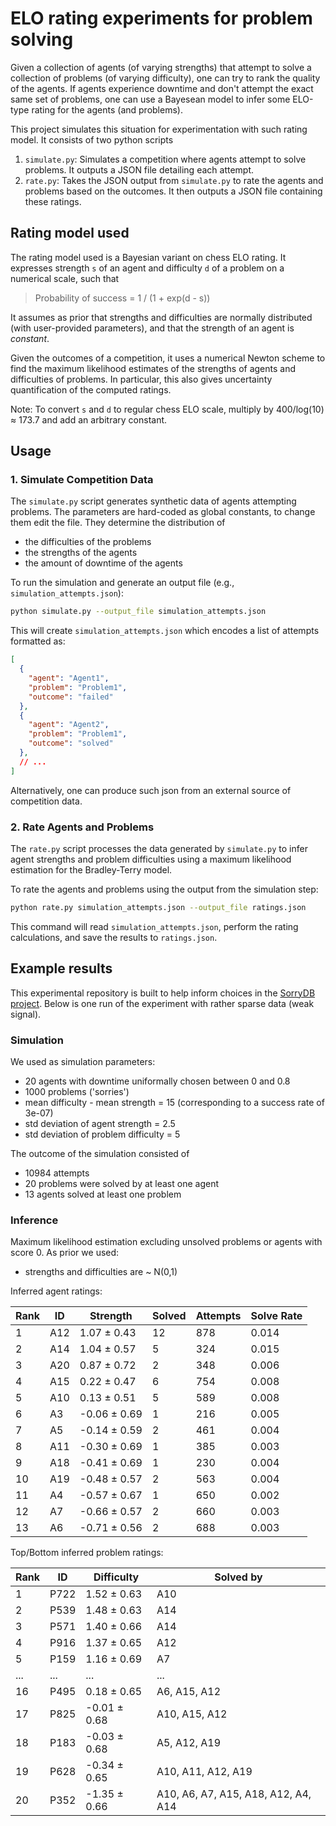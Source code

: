 # ELO rating experiments for problem solving

Given a collection of agents (of varying strengths) that attempt to solve a
collection of problems (of varying difficulty), one can try to rank the quality
of the agents. If agents experience downtime and don't attempt the exact same
set of problems, one can use a Bayesean model to infer some ELO-type rating for
the agents (and problems).

This project simulates this situation for experimentation with such rating
model. It consists of two python scripts

1.  `simulate.py`: Simulates a competition where agents attempt to solve problems. It outputs a JSON file detailing each attempt.
2.  `rate.py`: Takes the JSON output from `simulate.py` to rate the agents and problems based on the outcomes. It then outputs a JSON file containing these ratings.

## Rating model used

The rating model used is a Bayesian variant on chess ELO rating. It expresses
strength `s` of an agent and difficulty `d` of a problem on a numerical scale,
such that

> Probability of success = 1 / (1 + exp(d - s))

It assumes as prior that strengths and difficulties are normally distributed (with
user-provided parameters), and that the strength of an agent is *constant*.

Given the outcomes of a competition, it uses a
numerical Newton scheme to find the maximum likelihood estimates of the
strengths of agents and difficulties of problems. In particular, this also gives
uncertainty quantification of the computed ratings.

Note: To convert `s` and `d` to regular chess ELO scale, multiply by 400/log(10) ≈ 173.7
and add an arbitrary constant.

## Usage

### 1. Simulate Competition Data

The `simulate.py` script generates synthetic data of agents attempting problems.
The parameters are hard-coded as global constants, to change them edit the file.
They determine the distribution of

- the difficulties of the problems
- the strengths of the agents
- the amount of downtime of the agents

To run the simulation and generate an output file (e.g., `simulation_attempts.json`):
```bash
python simulate.py --output_file simulation_attempts.json
```
This will create `simulation_attempts.json` which encodes a list of attempts
formatted as:
```json
[
  {
    "agent": "Agent1",
    "problem": "Problem1",
    "outcome": "failed"
  },
  {
    "agent": "Agent2",
    "problem": "Problem1",
    "outcome": "solved"
  },
  // ...
]
```

Alternatively, one can produce such json from an external source of competition data.

### 2. Rate Agents and Problems

The `rate.py` script processes the data generated by `simulate.py` to infer
agent strengths and problem difficulties using a maximum likelihood estimation
for the Bradley-Terry model.


To rate the agents and problems using the output from the simulation step:
```bash
python rate.py simulation_attempts.json --output_file ratings.json
```
This command will read `simulation_attempts.json`, perform the rating calculations, and save the results to `ratings.json`.


## Example results

This experimental repository is built to help inform choices in the [SorryDB
project](https://github.com/SorryDB/SorryDB). Below is one run of the experiment
with rather sparse data (weak signal).


### Simulation

We used as simulation parameters:

- 20 agents with downtime uniformally chosen between 0 and 0.8
- 1000 problems ('sorries')
- mean difficulty - mean strength = 15 (corresponding to a success rate of
  3e-07)
- std deviation of agent strength = 2.5
- std deviation of problem difficulty = 5

The outcome of the simulation consisted of

- 10984 attempts
- 20 problems were solved by at least one agent
- 13 agents solved at least one problem

### Inference

Maximum likelihood estimation excluding unsolved problems or agents with score
0. As prior we used:

- strengths and difficulties are ~ N(0,1)

Inferred agent ratings:

| Rank | ID   | Strength       | Solved | Attempts | Solve Rate |
|------|------|----------------|--------|----------|------------|
| 1    | A12  | 1.07 ± 0.43    | 12     | 878      | 0.014      |
| 2    | A14  | 1.04 ± 0.57    | 5      | 324      | 0.015      |
| 3    | A20  | 0.87 ± 0.72    | 2      | 348      | 0.006      |
| 4    | A15  | 0.22 ± 0.47    | 6      | 754      | 0.008      |
| 5    | A10  | 0.13 ± 0.51    | 5      | 589      | 0.008      |
| 6    | A3   | -0.06 ± 0.69   | 1      | 216      | 0.005      |
| 7    | A5   | -0.14 ± 0.59   | 2      | 461      | 0.004      |
| 8    | A11  | -0.30 ± 0.69   | 1      | 385      | 0.003      |
| 9    | A18  | -0.41 ± 0.69   | 1      | 230      | 0.004      |
| 10   | A19  | -0.48 ± 0.57   | 2      | 563      | 0.004      |
| 11   | A4   | -0.57 ± 0.67   | 1      | 650      | 0.002      |
| 12   | A7   | -0.66 ± 0.57   | 2      | 660      | 0.003      |
| 13   | A6   | -0.71 ± 0.56   | 2      | 688      | 0.003      |


Top/Bottom inferred problem ratings:

| Rank | ID    | Difficulty     | Solved by                              |
|------|-------|----------------|----------------------------------------|
| 1    | P722  | 1.52 ± 0.63    | A10                                    |
| 2    | P539  | 1.48 ± 0.63    | A14                                    |
| 3    | P571  | 1.40 ± 0.66    | A14                                    |
| 4    | P916  | 1.37 ± 0.65    | A12                                    |
| 5    | P159  | 1.16 ± 0.69    | A7                                     |
| ...  | ...   | ...            | ...                                    |
| 16   | P495  | 0.18 ± 0.65    | A6, A15, A12                           |
| 17   | P825  | -0.01 ± 0.68   | A10, A15, A12                          |
| 18   | P183  | -0.03 ± 0.68   | A5, A12, A19                           |
| 19   | P628  | -0.34 ± 0.65   | A10, A11, A12, A19                     |
| 20   | P352  | -1.35 ± 0.66   | A10, A6, A7, A15, A18, A12, A4, A14    |
